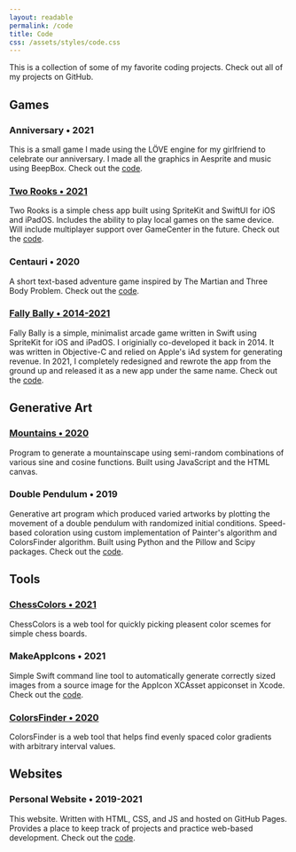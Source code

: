 ```yaml
---
layout: readable
permalink: /code
title: Code
css: /assets/styles/code.css
---
```

This is a collection of some of my favorite coding projects. Check out all of my projects on GitHub.

## Games

### Anniversary • 2021

This is a small game I made using the LÖVE engine for my girlfriend to celebrate our anniversary. I made all the graphics in Aesprite and music using BeepBox. Check out the [code](https://github.com/Sammcb/Anniversary).

### [Two Rooks • 2021](/tworooks)

Two Rooks is a simple chess app built using SpriteKit and SwiftUI for iOS and iPadOS. Includes the ability to play local games on the same device. Will include multiplayer support over GameCenter in the future. Check out the [code](https://github.com/Sammcb/TwoRooks).

### Centauri • 2020

A short text-based adventure game inspired by The Martian and Three Body Problem. Check out the [code](https://github.com/Sammcb/Centauri).

### [Fally Bally • 2014-2021](/fallybally)

Fally Bally is a simple, minimalist arcade game written in Swift using SpriteKit for iOS and iPadOS. I originially co-developed it back in 2014. It was written in Objective-C and relied on Apple's iAd system for generating revenue. In 2021, I completely redesigned and rewrote the app from the ground up and released it as a new app under the same name. Check out the [code](https://github.com/Sammcb/FallyBally).

## Generative Art

### [Mountains • 2020](/mountains)

Program to generate a mountainscape using semi-random combinations of various sine and cosine functions. Built using JavaScript and the HTML canvas.

### Double Pendulum • 2019

Generative art program which produced varied artworks by plotting the movement of a double pendulum with randomized initial conditions. Speed-based coloration using custom implementation of Painter's algorithm and ColorsFinder algorithm. Built using Python and the Pillow and Scipy packages. Check out the [code](https://github.com/Sammcb/DoublePendulum).

## Tools

### [ChessColors • 2021](/ChessColors)

ChessColors is a web tool for quickly picking pleasent color scemes for simple chess boards.

### MakeAppIcons • 2021

Simple Swift command line tool to automatically generate correctly sized images from a source image for the AppIcon XCAsset appiconset in Xcode. Check out the [code](https://github.com/Sammcb/MakeAppIcons).

### [ColorsFinder • 2020](/ColorsFinder)

ColorsFinder is a web tool that helps find evenly spaced color gradients with arbitrary interval values.

## Websites

### Personal Website • 2019-2021

This website. Written with HTML, CSS, and JS and hosted on GitHub Pages. Provides a place to keep track of projects and practice web-based development. Check out the [code](https://github.com/Sammcb/Sammcb.github.io).
